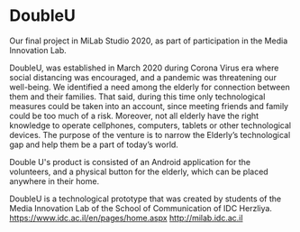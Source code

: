 # DoubleU
Our final project in MiLab Studio 2020, as part of participation in the Media Innovation Lab.

DoubleU, was established in March 2020 during Corona Virus era where social distancing was encouraged, and a pandemic was threatening our well-being. We identified a need among the elderly for connection between them and their families. That said, during this time only technological measures could be taken into an account, since meeting friends and family could be too much of a risk. Moreover, not all elderly have the right knowledge to operate cellphones, computers, tablets or other technological devices. The purpose of the venture is to narrow the Elderly’s technological gap and help them be a part of today’s world.

Double U's product is consisted of an Android application for the volunteers, and a physical button for the elderly, which can be placed anywhere in their home.

DoubleU is a technological prototype that was created by students of the Media Innovation Lab of the School of Communication of IDC Herzliya. https://www.idc.ac.il/en/pages/home.aspx http://milab.idc.ac.il
